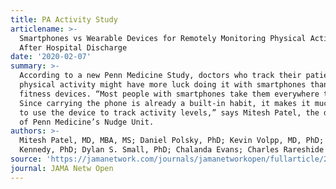 ```yaml
---
title: PA Activity Study
articlename: >-
  Smartphones vs Wearable Devices for Remotely Monitoring Physical Activity
  After Hospital Discharge
date: '2020-02-07'
summary: >-
  According to a new Penn Medicine Study, doctors who track their patients’
  physical activity might have more luck doing it with smartphones than wearable
  fitness devices. “Most people with smartphones take them everywhere they go.
  Since carrying the phone is already a built-in habit, it makes it much easier
  to use the device to track activity levels,” says Mitesh Patel, the director
  of Penn Medicine’s Nudge Unit. 
authors: >-
  Mitesh Patel, MD, MBA, MS; Daniel Polsky, PhD; Kevin Volpp, MD, PhD; Edward H.
  Kennedy, PhD; Dylan S. Small, PhD; Chalanda Evans; Charles Rareshide
source: 'https://jamanetwork.com/journals/jamanetworkopen/fullarticle/2760436'
journal: JAMA Netw Open
---
```


